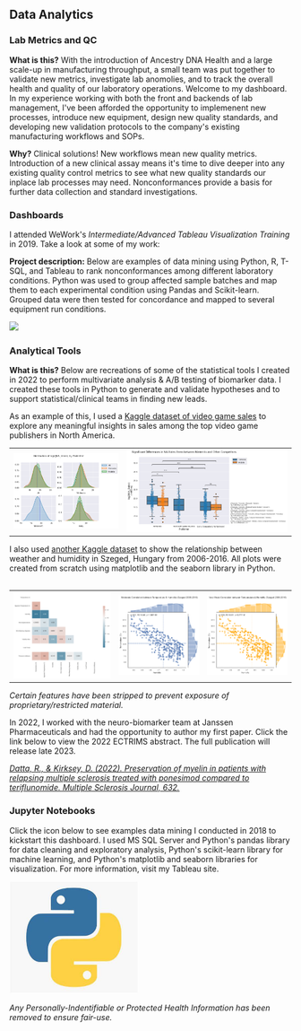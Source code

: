 ## Data Analytics

### Lab Metrics and QC

**What is this?** With the introduction of Ancestry DNA Health and a large scale-up in manufacturing throughput, a small team was put together to validate new metrics, investigate lab anomolies, and to track the overall health and quality of our laboratory operations. Welcome to my dashboard. In my experience working with both the front and backends of lab management, I've been afforded the opportunity to implemenent new processes, introduce new equipment, design new quality standards, and developing new validation protocols to the company's existing manufacturing workflows and SOPs.

**Why?** Clinical solutions! New workflows mean new quality metrics. Introduction of a new clinical assay means it's time to dive deeper into any existing quality control metrics to see what new quality standards our inplace lab processes may need. Nonconformances provide a basis for further data collection and standard investigations.


### Dashboards

I attended WeWork's <i>Intermediate/Advanced Tableau Visualization Training</i> in 2019. Take a look at some of my work:

**Project description:** Below are examples of data mining using Python, R, T-SQL, and Tableau to rank nonconformances among different laboratory conditions. Python was used to group affected sample batches and map them to each experimental condition using Pandas and Scikit-learn. Grouped data were then tested for concordance and mapped to several equipment run conditions. 


<img src="images/dummy_thumbnail.jpg?raw=true"/>


### Analytical Tools

**What is this?** Below are recreations of some of the statistical tools I created in 2022 to perform multivariate analysis & A/B testing of biomarker data. I created these tools in Python to generate and validate hypotheses and to support statistical/clinical teams in finding new leads. 

As an example of this, I used a <a href="https://www.kaggle.com/datasets/gregorut/videogamesales">Kaggle dataset of video game sales</a> to explore any meaningful insights in sales among the top video game publishers in North America. 

<table>
  <tr>
    <td><a href="./images/download (2)" download="DistPlot.png"><img src="images/download (2).png?raw=true"/></a></td>
    <td><a href="./images/download (2)" download="BoxPlot.png"><img src="images/download (1).png?raw=true"/></a></td>
  </tr>
 </table>
 
 I also used <a href="https://www.kaggle.com/budincsevity/szeged-weather">another Kaggle dataset</a> to show the relationship between weather and humidity in Szeged, Hungary from 2006-2016. All plots were created from scratch using matplotlib and the seaborn library in Python. 
<br>
<br>
<table>
   <tr>
     <td><a href="./images/download (3)" download="Heatmap"><img src="images/download (3).png?raw=true"></a></td>
     <td><a href="./images/download (4)" download="RegPlot1"><img src="images/download (4).png?raw=true"></a></td>
     <td><a href="./images/download (5)" download="RegPlot2"><img src="images/download (5).png?raw=true"></a></td>
  </tr>
 </table>
 
 <i>Certain features have been stripped to prevent exposure of proprietary/restricted material.</i>

In 2022, I worked with the neuro-biomarker team at Janssen Pharmaceuticals and had the opportunity to author my first paper. Click the link below to view the 2022 ECTRIMS abstract. The full publication will release late 2023.

<a href="https://journals.sagepub.com/doi/epub/10.1177/13524585221123687"><i>Datta, R., & Kirksey, D. (2022). Preservation of myelin in patients with relapsing multiple sclerosis treated with ponesimod compared to teriflunomide. Multiple Sclerosis Journal, 632.</i></a>

### Jupyter Notebooks

Click the icon below to see examples data mining I conducted in 2018 to kickstart this dashboard. I used MS SQL Server and Python's pandas library for data cleaning and exploratory analysis, Python's scikit-learn library for machine learning, and Python's matplotlib and seaborn libraries for visualization. For more information, visit my Tableau site.

<a href="./images/Analysis_2018.zip" download="Analysis_2018"><img src="./images/python_logo.jpg" height=200 width=230></a>

<i>Any Personally-Indentifiable or Protected Health Information has been removed to ensure fair-use. </i>

